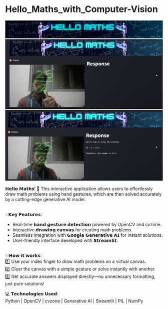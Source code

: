 # Hello_Maths_with_Computer-Vision <br>

<img src="Hello.png" alt="User Interface" width="1000" /> <br>
<img src="Hello maths 1.png" alt="User Interface" width="1000" /> <br>
<img src="Hello maths response.png" alt="User Interface" width="1000" /> <br>


𝗛𝗲𝗹𝗹𝗼 𝗠𝗮𝘁𝗵𝘀! 🚀 This interactive application allows users to effortlessly draw math problems using hand gestures, which are then solved accurately by a cutting-edge generative AI model.  <br><br>

💡𝗞𝗲𝘆 𝗙𝗲𝗮𝘁𝘂𝗿𝗲𝘀:<br>
- Real-time 𝗵𝗮𝗻𝗱 𝗴𝗲𝘀𝘁𝘂𝗿𝗲 𝗱𝗲𝘁𝗲𝗰𝘁𝗶𝗼𝗻 powered by OpenCV and cvzone.  <br>
- Interactive 𝗱𝗿𝗮𝘄𝗶𝗻𝗴 𝗰𝗮𝗻𝘃𝗮𝘀 for creating math problems.  <br>
- Seamless integration with 𝗚𝗼𝗼𝗴𝗹𝗲 𝗚𝗲𝗻𝗲𝗿𝗮𝘁𝗶𝘃𝗲 𝗔𝗜 for instant solutions.  <br>
- User-friendly interface developed with 𝗦𝘁𝗿𝗲𝗮𝗺𝗹𝗶𝘁.  <br><br>

✨𝗛𝗼𝘄 𝗶𝘁 𝘄𝗼𝗿𝗸𝘀:<br>
1️⃣ Use your index finger to draw math problems on a virtual canvas. <br> 
2️⃣ Clear the canvas with a simple gesture or solve instantly with another.  <br>
3️⃣ Get accurate answers displayed directly—no unnecessary formatting, just pure solutions!  <br>

💻 𝗧𝗲𝗰𝗵𝗻𝗼𝗹𝗼𝗴𝗶𝗲𝘀 𝗨𝘀𝗲𝗱: <br>
Python | OpenCV | cvzone | Generative AI | Streamlit | PIL | NumPy  <br>
